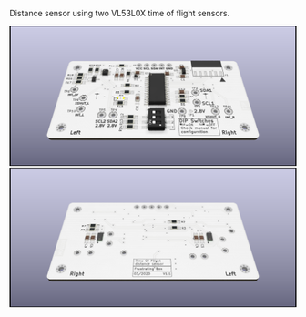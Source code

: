 Distance sensor using two VL53L0X time of flight sensors.

![3D rendering of the front of the sensor](/doc/img/dual-vl53l0x-sensor-3d-front.png)
![3D rendering of the back of the sensor](/doc/img/dual-vl53l0x-sensor-3d-back.png)
